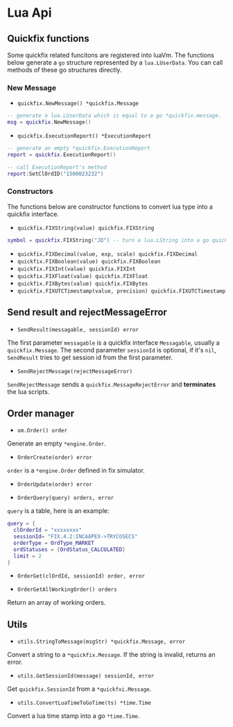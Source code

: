 # Lua Api

## Quickfix functions

Some quickfix related funcitons are registered into luaVm. The functions below generate a `go` structure represented by a `lua.LUserData`. You can call
methods of these go structures directly.

### New Message

* `quickfix.NewMessage() *quickfix.Message`

```lua
-- generate a lua.LUserData which is equal to a go *quickfix.message.
msg = quickfix.NewMessage()
```

* `quickfix.ExecutionReport() *ExecutionReport`

```lua
-- generate an empty *quickfix.ExecutionReport
report = quickfix.ExecutionReport()

-- call ExecutionReport's method
report:SetClOrdID("1500023232")
```


### Constructors

The functions below are constructor functions to convert lua type into a quickfix interface.

* `quickfix.FIXString(value) quickfix.FIXString`

```lua
symbol = quickfix.FIXString("JD") -- turn a lua.LString into a go quickfix.FIXString
```

* `quickfix.FIXDecimal(value, exp, scale) quickfix.FIXDecimal`
* `quickfix.FIXBoolean(value) quickfix.FIXBoolean`
* `quickfix.FIXInt(value) quickfix.FIXInt`
* `quickfix.FIXFloat(value) quickfix.FIXFloat`
* `quickfix.FIXBytes(value) quickfix.FIXBytes`
* `quickfix.FIXUTCTimestamp(value, precision) quickfix.FIXUTCTimestamp`

## Send result and rejectMessageError

* `SendResult(messagable, sessionId) error`

The first parameter `messagable` is a quickfix interface `Messagable`, usually a `quickfix.Message`. The
second parameter `sessionId` is optional, if it's `nil`,  `SendResult` tries to get session id from the first parameter.

* `SendRejectMessage(rejectMessageError)`

`SendRejectMessage` sends a `quickfix.MessageRejectError` and **terminates** the lua scripts.

## Order manager

* `om.Order() order`

Generate an empty `*engine.Order`.

* `OrderCreate(order) error`

`order` is a `*engine.Order` defined in fix simulator.

* `OrderUpdate(order) error`

* `OrderQuery(query) orders, error`

`query` is a table, here is an example:

```lua
query = {
  clOrderId = "xxxxxxxx"
  sessionId= "FIX.4.2:INCAAPEX->TRYCOSECS"
  orderType = OrdType_MARKET
  ordStatuses = {OrdStatus_CALCULATED}
  limit = 2
}
```
* `OrderGet(clOrdId, sessionId) order, error`

* `OrderGetAllWorkingOrder() orders`

Return an array of working orders.

## Utils

* `utils.StringToMessage(msgStr) *quickfix.Message, error`

Convert a string to a `*quickfix.Message`. If the string is invalid, returns an error.

* `utils.GetSessionId(message) sessionId, error`

Get `quickfix.SessionId` from a `*quickfxi.Message`.

* `utils.ConvertLuaTimeToGoTime(ts) *time.Time`

Convert a lua time stamp into a go `*time.Time`.